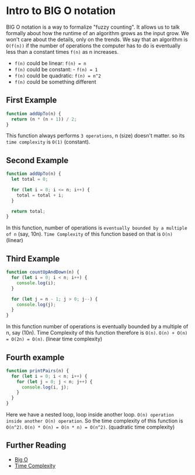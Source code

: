 # Intro to BIG O notation

BIG O notation is a way to formalize "fuzzy counting". It allows us to talk formally about how the runtime of an algorithm grows as the input grow.
We won't care about the details, only on the trends.
We say that an algorithm is `O(f(n))` if the number of operations the computer has to do is eventually less than a constant times `f(n)` as n increases.

- `f(n)` could be linear: `f(n) = n`
- `f(n)` could be constant: - `f(n) = 1`
- `f(n)` could be quadratic: `f(n) = n^2`
- `f(n)` could be something different

## First Example

```js
function addUpTo(n) {
  return (n * (n + 1)) / 2;
}
```

This function always performs `3 operations`, n (size) doesn't matter. so its `time complexity` is `O(1)` (constant).

## Second Example

```js
function addUpTo(n) {
  let total = 0;

  for (let i = 0; i <= n; i++) {
    total = total + i;
  }

  return total;
}
```

In this function, number of operations is `eventually bounded by a multiple of n` (say, 10n). `Time Complexity` of this function based on that is `O(n)` (linear)

## Third Example

```js
function countUpAndDown(n) {
  for (let i = 0; i < n; i++) {
    console.log(i);
  }

  for (let j = n - 1; j > 0; j--) {
    console.log(j);
  }
}
```

In this function number of operations is eventually bounded by a multiple of n, say (10n). Time Complexity of this function therefore is `O(n)`. `O(n) + O(n) = O(2n) = O(n)`. (linear time complexity)

## Fourth example

```js
function printPairs(n) {
  for (let i = 0; i < n; i++) {
    for (let j = 0; j < n; j++) {
      console.log(i, j);
    }
  }
}
```

Here we have a nested loop, loop inside another loop. `O(n) operation inside another O(n) operation`. So the time complexity of this function is `O(n^2)`.
`O(n) * O(n) = O(n * n) = O(n^2)`. (quadratic time complexity)

## Further Reading

- [Big O](https://en.wikipedia.org/wiki/Big_O_notation)
- [Time Complexity](https://en.wikipedia.org/wiki/Time_complexity)
